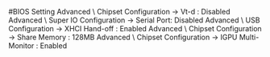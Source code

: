 #BIOS Setting
Advanced \ Chipset Configuration → Vt-d : Disabled
Advanced \ Super IO Configuration → Serial Port: Disabled
Advanced \ USB Configuration → XHCI Hand-off : Enabled
Advanced \ Chipset Configuration → Share Memory : 128MB
Advanced \ Chipset Configuration → IGPU Multi-Monitor : Enabled
